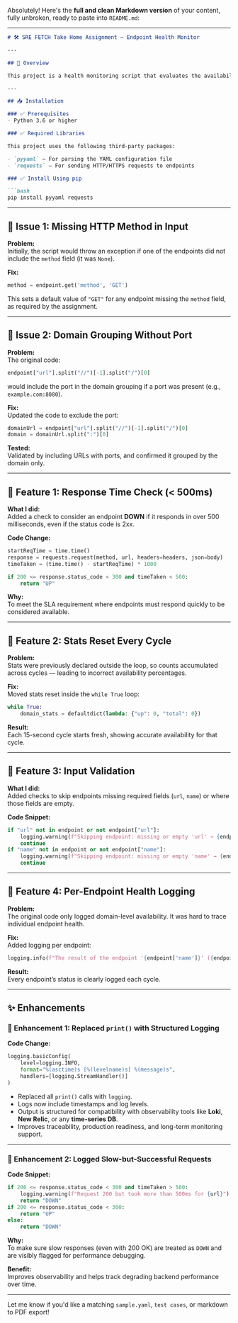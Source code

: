 Absolutely! Here's the **full and clean Markdown version** of your content, fully unbroken, ready to paste into `README.md`:

---

```markdown
# 🛠️ SRE FETCH Take Home Assignment – Endpoint Health Monitor

---

## 📌 Overview

This project is a health monitoring script that evaluates the availability of HTTP endpoints based on configuration from a YAML file. It performs checks every 15 seconds and logs the availability percentage for each domain. The system is designed to handle malformed inputs gracefully and focuses on correctness, performance, and clarity.

---

## 📥 Installation

### ✅ Prerequisites
- Python 3.6 or higher

### ✅ Required Libraries

This project uses the following third-party packages:

- `pyyaml` – For parsing the YAML configuration file
- `requests` – For sending HTTP/HTTPS requests to endpoints

### ✅ Install Using pip

```bash
pip install pyyaml requests
```

---

## 🐞 Issue 1: Missing HTTP Method in Input

**Problem:**  
Initially, the script would throw an exception if one of the endpoints did not include the `method` field (it was `None`).

**Fix:**  
```python
method = endpoint.get('method', 'GET')
```

This sets a default value of `"GET"` for any endpoint missing the `method` field, as required by the assignment.

---

## 🧩 Issue 2: Domain Grouping Without Port

**Problem:**  
The original code:

```python
endpoint["url"].split("//")[-1].split("/")[0]
```

would include the port in the domain grouping if a port was present (e.g., `example.com:8080`).

**Fix:**  
Updated the code to exclude the port:

```python
domainUrl = endpoint["url"].split("//")[-1].split("/")[0]
domain = domainUrl.split(":")[0]
```

**Tested:**  
Validated by including URLs with ports, and confirmed it grouped by the domain only.

---

## 🚦 Feature 1: Response Time Check (< 500ms)

**What I did:**  
Added a check to consider an endpoint **DOWN** if it responds in over 500 milliseconds, even if the status code is 2xx.

**Code Change:**

```python
startReqTime = time.time()
response = requests.request(method, url, headers=headers, json=body)
timeTaken = (time.time() - startReqTime) * 1000

if 200 <= response.status_code < 300 and timeTaken < 500:
    return "UP"
```

**Why:**  
To meet the SLA requirement where endpoints must respond quickly to be considered available.

---

## 🔁 Feature 2: Stats Reset Every Cycle

**Problem:**  
Stats were previously declared outside the loop, so counts accumulated across cycles — leading to incorrect availability percentages.

**Fix:**  
Moved stats reset inside the `while True` loop:

```python
while True:
    domain_stats = defaultdict(lambda: {"up": 0, "total": 0})
```

**Result:**  
Each 15-second cycle starts fresh, showing accurate availability for that cycle.

---

## 🔐 Feature 3: Input Validation

**What I did:**  
Added checks to skip endpoints missing required fields (`url`, `name`) or where those fields are empty.

**Code Snippet:**

```python
if "url" not in endpoint or not endpoint["url"]:
    logging.warning(f"Skipping endpoint: missing or empty 'url' → {endpoint}")
    continue
if "name" not in endpoint or not endpoint["name"]:
    logging.warning(f"Skipping endpoint: missing or empty 'name' → {endpoint}")
    continue
```

---

## 🧾 Feature 4: Per-Endpoint Health Logging

**Problem:**  
The original code only logged domain-level availability. It was hard to trace individual endpoint health.

**Fix:**  
Added logging per endpoint:

```python
logging.info(f"The result of the endpoint '{endpoint['name']}' ({endpoint['url']}) is [{result}]")
```

**Result:**  
Every endpoint’s status is clearly logged each cycle.

---

## ✨ Enhancements

### 🔹 Enhancement 1: Replaced `print()` with Structured Logging

**Code Change:**

```python
logging.basicConfig(
    level=logging.INFO,
    format="%(asctime)s [%(levelname)s] %(message)s",
    handlers=[logging.StreamHandler()]
)
```

- Replaced all `print()` calls with `logging`.
- Logs now include timestamps and log levels.
- Output is structured for compatibility with observability tools like **Loki**, **New Relic**, or any **time-series DB**.
- Improves traceability, production readiness, and long-term monitoring support.

---

### 🔹 Enhancement 2: Logged Slow-but-Successful Requests

**Code Snippet:**

```python
if 200 <= response.status_code < 300 and timeTaken > 500:
    logging.warning(f"Request 200 but took more than 500ms for {url}")
    return "DOWN"
if 200 <= response.status_code < 300:
    return "UP"
else:
    return "DOWN"
```

**Why:**  
To make sure slow responses (even with 200 OK) are treated as `DOWN` and are visibly flagged for performance debugging.

**Benefit:**  
Improves observability and helps track degrading backend performance over time.

---

Let me know if you'd like a matching `sample.yaml`, `test cases`, or markdown to PDF export!
```